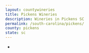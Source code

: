 ```yaml
---
layout: countywineries
title: Pickens Wineries
description: Wineries in Pickens SC
permalink: /south-carolina/pickens/
county: pickens
state: sc
---
```

-
